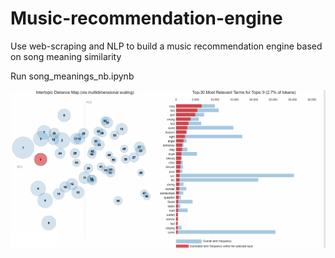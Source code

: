# Music-recommendation-engine

Use web-scraping and NLP to build a music recommendation engine based on song meaning similarity

Run song_meanings_nb.ipynb

![](music_recommendation_readme.png)
